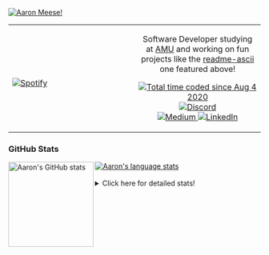 [![Aaron Meese!](https://user-images.githubusercontent.com/17814535/88975338-a2aabf00-d27f-11ea-963f-8a19608716b4.png)](https://github.com/ajmeese7/readme-ascii "README ASCII")

<!-- Modified from project here: https://github.com/novatorem/novatorem -->
<table width="100%"> 
  <tr>
  <td width="50%">
      
&nbsp; <br> [![Spotify](https://ajmeese7.vercel.app/api/spotify)](https://open.spotify.com/user/ajmeese)

  </td>
  <td width="50%">
    <p align="center">
    Software Developer studying at <a href="https://www.amu.apus.edu/">AMU</a> and working on fun 
    projects like the <a href="https://github.com/ajmeese7/readme-ascii">readme-ascii</a> one featured above!
    </p>
    <p align="center">
      <a href="https://wakatime.com/@f726891d-3b02-46cd-9b60-e8c59f9e2b14">
        <img src="https://wakatime.com/badge/user/f726891d-3b02-46cd-9b60-e8c59f9e2b14.svg" alt="Total time coded since Aug 4 2020" title="WakaTime" />
      </a>
      <a href="http://link.aaronmeese.com/discord">
        <img src="https://img.shields.io/badge/discord-ajmeese7%234835-369?style=flat-square&logo=discord&logoColor=white&color=purple" alt="Discord" title="Discord">
      </a>
      <br />
      <a href="https://link.aaronmeese.com/medium">
        <img src="https://img.shields.io/badge/medium-ajmeese7-1DB954?style=flat-square&logo=medium&logoColor=white" alt="Medium" title="Medium">
      </a>
      <a href="https://link.aaronmeese.com/linkedin">
        <img src="https://img.shields.io/badge/linkedIn-aaronmeese-1DB954?style=flat-square&logo=linkedin&logoColor=white&color=blue" alt="LinkedIn" title="LinkedIn">
      </a>
    </p>
  </td>

</table>

[//]: <> (The `&nbsp;` is to have Aphelion take up more space)

### GitHub Stats ###

<a href="https://profile-summary-for-github.com/user/ajmeese7">
  <img align="left" height="170px" src="https://github-readme-stats.vercel.app/api?username=ajmeese7&show_icons=true&line_height=27&count_private=true" alt="Aaron's GitHub stats"/>
  <img src="https://github-readme-stats.vercel.app/api/top-langs/?username=ajmeese7&hide_langs_below=5&layout=compact" alt="Aaron's language stats"/>
</a>

<br />
<br />
<details>
<summary>Click here for detailed stats!</summary>

### :zap: Recent Activity
<!--START_SECTION:activity-->
1. 🗣 Commented on [#72](https://github.com/enriikke/gatsby-gh-pages-action/issues/72) in [enriikke/gatsby-gh-pages-action](https://github.com/enriikke/gatsby-gh-pages-action)
2. ❗️ Closed issue [#72](https://github.com/enriikke/gatsby-gh-pages-action/issues/72) in [enriikke/gatsby-gh-pages-action](https://github.com/enriikke/gatsby-gh-pages-action)
3. ❗️ Opened issue [#72](https://github.com/enriikke/gatsby-gh-pages-action/issues/72) in [enriikke/gatsby-gh-pages-action](https://github.com/enriikke/gatsby-gh-pages-action)
4. 🎉 Merged PR [#14](https://github.com/meese-enterprises/website/pull/14) in [meese-enterprises/website](https://github.com/meese-enterprises/website)
5. 💪 Opened PR [#14](https://github.com/meese-enterprises/website/pull/14) in [meese-enterprises/website](https://github.com/meese-enterprises/website)
<!--END_SECTION:activity-->

### 🧐 Waka Stats
<!--START_SECTION:waka-->
![Code Time](http://img.shields.io/badge/Code%20Time-1%2C057%20hrs%2021%20mins-blue)

**🐱 My GitHub Data** 

> 🏆 824 Contributions in the Year 2022
 > 
> 📦 342.0 kB Used in GitHub's Storage 
 > 
> 💼 Opted to Hire
 > 
> 📜 77 Public Repositories 
 > 
> 🔑 28 Private Repositories  
 > 
**I'm an Early 🐤** 

```text
🌞 Morning    263 commits    ██████░░░░░░░░░░░░░░░░░░░   24.06% 
🌆 Daytime    396 commits    █████████░░░░░░░░░░░░░░░░   36.23% 
🌃 Evening    421 commits    █████████░░░░░░░░░░░░░░░░   38.52% 
🌙 Night      13 commits     ░░░░░░░░░░░░░░░░░░░░░░░░░   1.19%

```
📅 **I'm Most Productive on Sunday** 

```text
Monday       145 commits    ███░░░░░░░░░░░░░░░░░░░░░░   13.27% 
Tuesday      166 commits    ███░░░░░░░░░░░░░░░░░░░░░░   15.19% 
Wednesday    128 commits    ███░░░░░░░░░░░░░░░░░░░░░░   11.71% 
Thursday     153 commits    ███░░░░░░░░░░░░░░░░░░░░░░   14.0% 
Friday       120 commits    ██░░░░░░░░░░░░░░░░░░░░░░░   10.98% 
Saturday     172 commits    ████░░░░░░░░░░░░░░░░░░░░░   15.74% 
Sunday       209 commits    ████░░░░░░░░░░░░░░░░░░░░░   19.12%

```


📊 **This Week I Spent My Time On** 

```text
⌚︎ Time Zone: America/New_York

💬 Programming Languages: 
JavaScript               5 hrs 57 mins       ███████░░░░░░░░░░░░░░░░░░   28.05% 
Bash                     3 hrs 8 mins        ███░░░░░░░░░░░░░░░░░░░░░░   14.8% 
Other                    3 hrs 5 mins        ███░░░░░░░░░░░░░░░░░░░░░░   14.53% 
Markdown                 2 hrs 37 mins       ███░░░░░░░░░░░░░░░░░░░░░░   12.34% 
PHP                      1 hr 35 mins        █░░░░░░░░░░░░░░░░░░░░░░░░   7.49%

🐱‍💻 Projects: 
aaronmeese.com           8 hrs 30 mins       ██████████░░░░░░░░░░░░░░░   40.11% 
karameese.com            3 hrs 34 mins       ████░░░░░░░░░░░░░░░░░░░░░   16.88% 
zork1                    3 hrs 29 mins       ████░░░░░░░░░░░░░░░░░░░░░   16.49% 
meese.enterprises        1 hr 42 mins        ██░░░░░░░░░░░░░░░░░░░░░░░   8.08% 
zork                     1 hr 36 mins        ██░░░░░░░░░░░░░░░░░░░░░░░   7.61%

```

**I Mostly Code in JavaScript** 

```text
JavaScript               32 repos            ████████████░░░░░░░░░░░░░   50.0% 
HTML                     9 repos             ███░░░░░░░░░░░░░░░░░░░░░░   14.06% 
Python                   5 repos             ██░░░░░░░░░░░░░░░░░░░░░░░   7.81% 
Java                     4 repos             █░░░░░░░░░░░░░░░░░░░░░░░░   6.25% 
CSS                      3 repos             █░░░░░░░░░░░░░░░░░░░░░░░░   4.69%

```



 Last Updated on 08/06/2022 00:11:02 UTC
<!--END_SECTION:waka-->
</details>
